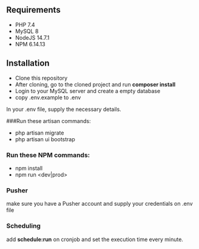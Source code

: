 ## Requirements

- PHP 7.4
- MySQL 8 
- NodeJS 14.7.1
- NPM 6.14.13

## Installation

- Clone this repository
- After cloning, go to the cloned project and run **composer install**
- Login to your MySQL server and create a empty database
- copy .env.example to .env

In your .env file, supply the necessary details.

###Run these artisan commands:
- php artisan migrate
- php artisan ui bootstrap

### Run these NPM commands:
- npm install
- npm run <dev|prod>

### Pusher ###
make sure you have a Pusher account and supply your credentials on .env file

### Scheduling ###
add **schedule:run** on cronjob and set the execution time every minute.
